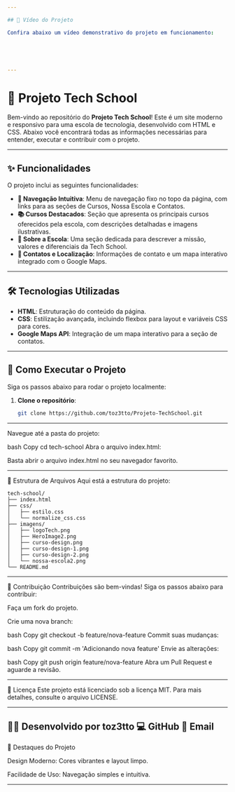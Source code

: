 ```yaml
---

## 🎥 Vídeo do Projeto

Confira abaixo um vídeo demonstrativo do projeto em funcionamento:





---
```



# 🚀 Projeto Tech School

Bem-vindo ao repositório do **Projeto Tech School**! Este é um site moderno e responsivo para uma escola de tecnologia, desenvolvido com HTML e CSS. Abaixo você encontrará todas as informações necessárias para entender, executar e contribuir com o projeto.

---

## ✨ Funcionalidades

O projeto inclui as seguintes funcionalidades:

- **🎯 Navegação Intuitiva**: Menu de navegação fixo no topo da página, com links para as seções de Cursos, Nossa Escola e Contatos.
- **📚 Cursos Destacados**: Seção que apresenta os principais cursos oferecidos pela escola, com descrições detalhadas e imagens ilustrativas.
- **🏫 Sobre a Escola**: Uma seção dedicada para descrever a missão, valores e diferenciais da Tech School.
- **📍 Contatos e Localização**: Informações de contato e um mapa interativo integrado com o Google Maps.

---

## 🛠️ Tecnologias Utilizadas

- **HTML**: Estruturação do conteúdo da página.
- **CSS**: Estilização avançada, incluindo flexbox para layout e variáveis CSS para cores.
- **Google Maps API**: Integração de um mapa interativo para a seção de contatos.

---

## 🚀 Como Executar o Projeto

Siga os passos abaixo para rodar o projeto localmente:

1. **Clone o repositório**:
   ```bash
   git clone https://github.com/toz3tto/Projeto-TechSchool.git

---

Navegue até a pasta do projeto:

bash
Copy
cd tech-school
Abra o arquivo index.html:

Basta abrir o arquivo index.html no seu navegador favorito.

---
📂 Estrutura de Arquivos
Aqui está a estrutura do projeto:

 ```
tech-school/
├── index.html
├── css/
│   ├── estilo.css
│   └── normalize_css.css
├── imagens/
│   ├── logoTech.png
│   ├── HeroImage2.png
│   ├── curso-design.png
│   ├── curso-design-1.png
│   ├── curso-design-2.png
│   └── nossa-escola2.png
└── README.md
```
---

🤝 Contribuição
Contribuições são bem-vindas! Siga os passos abaixo para contribuir:

Faça um fork do projeto.

Crie uma nova branch:

bash
Copy
git checkout -b feature/nova-feature
Commit suas mudanças:

bash
Copy
git commit -m 'Adicionando nova feature'
Envie as alterações:

bash
Copy
git push origin feature/nova-feature
Abra um Pull Request e aguarde a revisão.

---

📄 Licença
Este projeto está licenciado sob a licença MIT. Para mais detalhes, consulte o arquivo LICENSE.

---
👨‍💻 Desenvolvido por
toz3tto
💻 GitHub
📧 Email
---

🌟 Destaques do Projeto

Design Moderno: Cores vibrantes e layout limpo.

Facilidade de Uso: Navegação simples e intuitiva.

---



